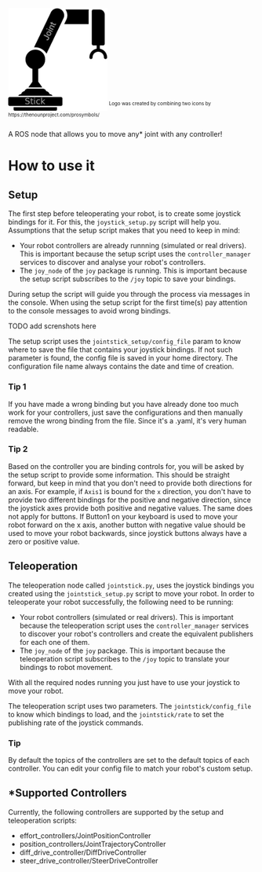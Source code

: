 <img src="https://raw.githubusercontent.com/gstavrinos/jointstick/master/images/jointstick_logo.png" width=40%>
<sup><sup>Logo was created by combining two icons by https://thenounproject.com/prosymbols/</sup></sup>

A ROS node that allows you to move any* joint with any controller!

# How to use it

## Setup
The first step before teleoperating your robot, is to create some joystick bindings for it. For this, the `joystick_setup.py` script will help you. Assumptions that the setup script makes that you need to keep in mind:
* Your robot controllers are already runnning (simulated or real drivers). This is important because the setup script uses the `controller_manager` services to discover and analyse your robot's controllers.
* The `joy_node` of the `joy` package is running. This is important because the setup script subscribes to the `/joy` topic to save your bindings.

During setup the script will guide you through the process via messages in the console. When using the setup script for the first time(s) pay attention to the console messages to avoid wrong bindings.

TODO add screnshots here

The setup script uses the `jointstick_setup/config_file` param to know where to save the file that contains your joystick bindings. If not such parameter is found, the config file is saved in your home directory. The configuration file name always contains the date and time of creation.

### Tip 1
If you have made a wrong binding but you have already done too much work for your controllers, just save the configurations and then manually remove the wrong binding from the file. Since it's a .yaml, it's very human readable.

### Tip 2
Based on the controller you are binding controls for, you will be asked by the setup script to provide some information. This should be straight forward, but keep in mind that you don't need to provide both directions for an axis. For example, if `Axis1` is bound for the `x` direction, you don't have to provide two different bindings for the positive and negative direction, since the joystick axes provide both positive and negative values. The same does not apply for buttons. If Button1 on your keyboard is used to move your robot forward on the x axis, another button with negative value should be used to move your robot backwards, since joystick buttons always have a zero or positive value.

## Teleoperation
The teleoperation node called `jointstick.py`, uses the joystick bindings you created using the `jointstick_setup.py` script to move your robot. In order to teleoperate your robot successfully, the following need to be running:
* Your robot controllers (simulated or real drivers). This is important because the teleoperation script uses the `controller_manager` services to discover your robot's controllers and create the equivalent publishers for each one of them.
* The `joy_node` of the `joy` package. This is important because the teleoperation script subscribes to the `/joy` topic to translate your bindings to robot movement.

With all the required nodes running you just have to use your joystick to move your robot.

The teleoperation script uses two parameters. The `jointstick/config_file` to know which bindings to load, and the `jointstick/rate` to set the publishing rate of the joystick commands.

### Tip
By default the topics of the controllers are set to the default topics of each controller. You can edit your config file to match your robot's custom setup.

## *Supported Controllers
Currently, the following controllers are supported by the setup and teleoperation scripts:

* effort_controllers/JointPositionController
* position_controllers/JointTrajectoryController
* diff_drive_controller/DiffDriveController
* steer_drive_controller/SteerDriveController

